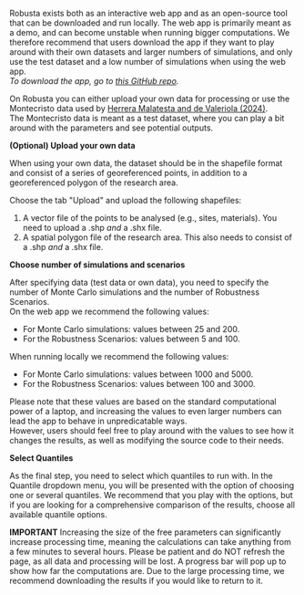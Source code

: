 Robusta exists both as an interactive web app and as an open-source tool that can be downloaded and run locally. The web app is primarily meant as a demo, and can become unstable when running bigger computations.
We therefore recommend that users download the app if they want to play around with their own datasets and larger numbers of simulations, and only use the test dataset and a low number of simulations when using the web app. <br>
*To download the app, go to [this GitHub repo](https://github.com/centre-for-humanities-computing/robusta_webapp).*

On Robusta you can either upload your own data for processing or use the Montecristo data used by [Herrera Malatesta and de Valeriola (2024)](https://journals.plos.org/plosone/article?id=10.1371/journal.pone.0307743). <br>
The Montecristo data is meant as a test dataset, where you can play a bit around with the parameters and see potential outputs. 

**(Optional) Upload your own data**

When using your own data, the dataset should be in the shapefile format and consist of a series of georeferenced points, in addition to a georeferenced polygon of the research area.

Choose the tab "Upload" and upload the following shapefiles:
1. A vector file of the points to be analysed (e.g., sites, materials). You need to upload a .shp *and* a .shx file.
2. A spatial polygon file of the research area. This also needs to consist of a .shp *and* a .shx file.


**Choose number of simulations and scenarios**

After specifying data (test data or own data), you need to specify the number of Monte Carlo simulations and the number of Robustness Scenarios. <br>
On the web app we recommend the following values: 
- For Monte Carlo simulations: values between 25 and 200. 
- For the Robustness Scenarios: values between 5 and 100. 

When running locally we recommend the following values: 
- For Monte Carlo simulations: values between 1000 and 5000. 
- For the Robustness Scenarios: values between 100 and 3000. 

Please note that these values are based on the standard computational power of a laptop, and increasing the values to even larger numbers can lead the app to behave in unpredicatable ways. <br>
However, users should feel free to play around with the values to see how it changes the results, as well as modifying the source code to their needs. 

**Select Quantiles**

As the final step, you need to select which quantiles to run with. In the Quantile dropdown menu, you will be presented with the option of choosing one or several quantiles. 
We recommend that you play with the options, but if you are looking for a comprehensive comparison of the results, choose all available quantile options.

**IMPORTANT** 
Increasing the size of the free parameters can significantly increase processing time, meaning the calculations can take anything from a few minutes to several hours. 
Please be patient and do NOT refresh the page, as all data and processing will be lost. A progress bar will pop up to show how far the computations are. 
Due to the large processing time, we recommend downloading the results if you would like to return to it.

